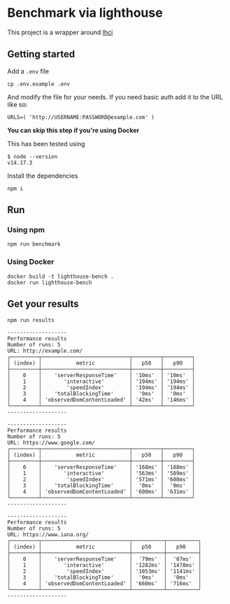 # Benchmark via lighthouse

This project is a wrapper around [lhci](https://github.com/GoogleChrome/lighthouse-ci)

## Getting started

Add a `.env` file

```
cp .env.example .env
```

And modify the file for your needs. If you need basic auth add it to the URL like so:

```
URLS=( 'http://USERNAME:PASSWORD@example.com' )
```

**You can skip this step if you're using Docker**

This has been tested using

```
$ node --version
v14.17.3
```

Install the dependencies

```
npm i
```



## Run

### Using npm

```
npm run benchmark
```

### Using Docker

```
docker build -t lighthouse-bench .
docker run lighthouse-bench
```

## Get your results

```
npm run results
```


```
-------------------
Performance results
Number of runs: 5
URL: http://example.com/
┌─────────┬────────────────────────────┬─────────┬─────────┐
│ (index) │           metric           │   p50   │   p90   │
├─────────┼────────────────────────────┼─────────┼─────────┤
│    0    │    'serverResponseTime'    │ '10ms'  │ '10ms'  │
│    1    │       'interactive'        │ '194ms' │ '194ms' │
│    2    │        'speedIndex'        │ '194ms' │ '194ms' │
│    3    │    'totalBlockingTime'     │  '0ms'  │  '0ms'  │
│    4    │ 'observedDomContentLoaded' │ '42ms'  │ '146ms' │
└─────────┴────────────────────────────┴─────────┴─────────┘
-------------------

-------------------
Performance results
Number of runs: 5
URL: https://www.google.com/
┌─────────┬────────────────────────────┬─────────┬─────────┐
│ (index) │           metric           │   p50   │   p90   │
├─────────┼────────────────────────────┼─────────┼─────────┤
│    0    │    'serverResponseTime'    │ '168ms' │ '188ms' │
│    1    │       'interactive'        │ '563ms' │ '589ms' │
│    2    │        'speedIndex'        │ '571ms' │ '608ms' │
│    3    │    'totalBlockingTime'     │  '0ms'  │  '0ms'  │
│    4    │ 'observedDomContentLoaded' │ '600ms' │ '631ms' │
└─────────┴────────────────────────────┴─────────┴─────────┘
-------------------

-------------------
Performance results
Number of runs: 5
URL: https://www.iana.org/
┌─────────┬────────────────────────────┬──────────┬──────────┐
│ (index) │           metric           │   p50    │   p90    │
├─────────┼────────────────────────────┼──────────┼──────────┤
│    0    │    'serverResponseTime'    │  '79ms'  │  '87ms'  │
│    1    │       'interactive'        │ '1282ms' │ '1478ms' │
│    2    │        'speedIndex'        │ '1053ms' │ '1141ms' │
│    3    │    'totalBlockingTime'     │  '0ms'   │  '0ms'   │
│    4    │ 'observedDomContentLoaded' │ '660ms'  │ '716ms'  │
└─────────┴────────────────────────────┴──────────┴──────────┘
-------------------
```

